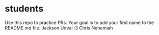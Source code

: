 # students
Use this repo to practice PRs. Your goal is to add your first name to the README.md file.
Jackson
Udval :3
Chris
Nehemiah
